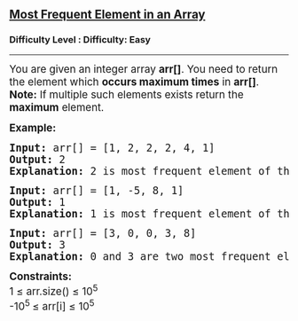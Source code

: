 <h2><a href="https://www.geeksforgeeks.org/problems/most-frequent-element-in-an-array/1">Most Frequent Element in an Array</a></h2><h3>Difficulty Level : Difficulty: Easy</h3><hr><div class="problems_problem_content__Xm_eO"><p><span style="font-size: 14pt;">You are given an integer array <strong>arr[]</strong>. You need to return the element which <strong>occurs maximum times</strong> in <strong>arr[]</strong>.</span><br><span style="font-size: 14pt;"><strong>Note:</strong> If multiple such elements exists return the <strong>maximum</strong> element.</span></p>
<p><span style="font-size: 14pt;"><strong>Example:&nbsp;</strong></span></p>
<pre><span style="font-size: 14pt;"><strong>Input:</strong> arr[] = [1, 2, 2, 2, 4, 1]<br><strong>Output: </strong>2<br><strong>Explanation: </strong>2 is most frequent element of this array with 3 occurrences.</span></pre>
<pre><span style="font-size: 14pt;"><strong>Input:</strong> arr[] = [1, -5, 8, 1]<br><strong>Output: </strong>1<br><strong>Explanation: </strong>1 is most frequent element of this array with 2 occurrences.</span></pre>
<pre><span style="font-size: 14pt;"><strong>Input:</strong> arr[] = [3, 0, 0, 3, 8]</span><br><span style="font-size: 14pt;"><strong>Output: </strong>3</span><br><span style="font-size: 14pt;"><strong>Explanation: </strong>0 and 3 are two most frequent elements of this array. 3 is the maximum one.</span></pre>
<p><span style="font-size: 14pt;"><strong>Constraints:</strong><strong><br></strong>1 ≤ arr.size() ≤ 10<sup>5</sup></span><br><span style="font-size: 14pt;">-10<sup>5 </sup>≤ arr[i] ≤ 10<sup>5</sup></span></p></div>